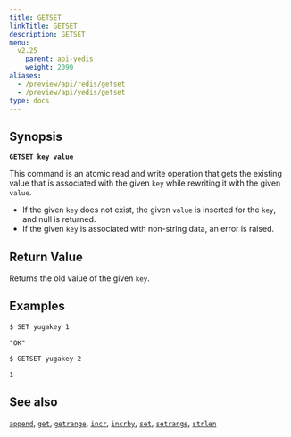 ```yaml
---
title: GETSET
linkTitle: GETSET
description: GETSET
menu:
  v2.25
    parent: api-yedis
    weight: 2090
aliases:
  - /preview/api/redis/getset
  - /preview/api/yedis/getset
type: docs
---
```


## Synopsis

**`GETSET key value`**

This command is an atomic read and write operation that gets the existing value that is associated with the given `key` while rewriting it with the given `value`.

- If the given `key` does not exist, the given `value` is inserted for the `key`, and null is returned.
- If the given `key` is associated with non-string data, an error is raised.

## Return Value

Returns the old value of the given `key`.

## Examples

```sh
$ SET yugakey 1
```

```
"OK"
```

```sh
$ GETSET yugakey 2
```

```
1
```

## See also

[`append`](../append/), [`get`](../get/), [`getrange`](../getrange/), [`incr`](../incr/), [`incrby`](../incrby/), [`set`](../set/), [`setrange`](../setrange/), [`strlen`](../strlen/)
